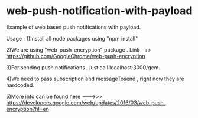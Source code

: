 # web-push-notification-with-payload
Example of web based push notifications with payload.

Usage :
1)Install all node packages using "npm install"

2)We are using "web-push-encryption" package . Link -->> https://github.com/GoogleChrome/web-push-encryption

3)For sending push notifications , just call localhost:3000/gcm.

4)We need to pass subscription and messageTosend , right now they are hardcoded.

5)More info can be found here --->>> https://developers.google.com/web/updates/2016/03/web-push-encryption?hl=en
